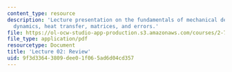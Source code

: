 ```yaml
---
content_type: resource
description: 'Lecture presentation on the fundamentals of mechanical design: mechanics,
  dynamics, heat transfer, matrices, and errors.'
file: https://ol-ocw-studio-app-production.s3.amazonaws.com/courses/2-72-elements-of-mechanical-design-spring-2009/9f3d33643809dee01f065ad6d04cd357_MIT2_72s09_lec02.pdf
file_type: application/pdf
resourcetype: Document
title: 'Lecture 02: Review'
uid: 9f3d3364-3809-dee0-1f06-5ad6d04cd357
---
```

